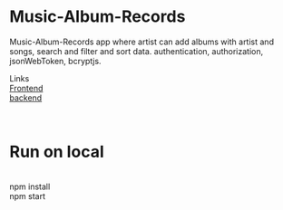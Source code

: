 # Music-Album-Records
 Music-Album-Records app where artist can add albums with artist and songs, search and filter and sort data. authentication, authorization, jsonWebToken, bcryptjs. 

Links
</br>
<a href="https://music-album-records-rohanpatel.vercel.app/" target=_blank >Frontend</a>
</br>
<a href="https://shielded-sands-21994.herokuapp.com/" target=_blank >backend</a>



</br>
<h1>Run on local</h1>
</br>
npm install
</br>
npm start
